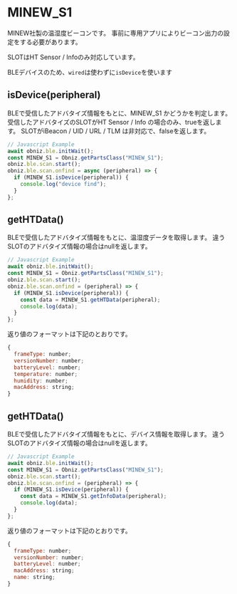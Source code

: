 # MINEW_S1
MINEW社製の温湿度ビーコンです。
事前に専用アプリによりビーコン出力の設定をする必要があります。

SLOTはHT Sensor / Infoのみ対応しています。

BLEデバイスのため、`wired`は使わずに`isDevice`を使います


## isDevice(peripheral)

BLEで受信したアドバタイズ情報をもとに、MINEW_S1 かどうかを判定します。
受信したアドバタイズのSLOTがHT Sensor / Info の場合のみ、trueを返します。
SLOTがiBeacon / UID / URL / TLM は非対応で、falseを返します。

```javascript
// Javascript Example
await obniz.ble.initWait();
const MINEW_S1 = Obniz.getPartsClass("MINEW_S1");
obniz.ble.scan.start();
obniz.ble.scan.onfind = async (peripheral) => {
  if (MINEW_S1.isDevice(peripheral)) {
    console.log("device find");
  }
};

```


## getHTData()
BLEで受信したアドバタイズ情報をもとに、温湿度データを取得します。
違うSLOTのアドバタイズ情報の場合はnullを返します。

```javascript
// Javascript Example
await obniz.ble.initWait();
const MINEW_S1 = Obniz.getPartsClass("MINEW_S1");
obniz.ble.scan.start();
obniz.ble.scan.onfind = (peripheral) => {
  if (MINEW_S1.isDevice(peripheral)) {
    const data = MINEW_S1.getHTData(peripheral);
    console.log(data); 
  }
};

```

返り値のフォーマットは下記のとおりです。

```javascript
{
  frameType: number;
  versionNumber: number;
  batteryLevel: number;
  temperature: number;
  humidity: number;
  macAddress: string;
}
```



## getHTData()
BLEで受信したアドバタイズ情報をもとに、デバイス情報を取得します。
違うSLOTのアドバタイズ情報の場合はnullを返します。

```javascript
// Javascript Example
await obniz.ble.initWait();
const MINEW_S1 = Obniz.getPartsClass("MINEW_S1");
obniz.ble.scan.start();
obniz.ble.scan.onfind = (peripheral) => {
  if (MINEW_S1.isDevice(peripheral)) {
    const data = MINEW_S1.getInfoData(peripheral);
    console.log(data); 
  }
};

```

返り値のフォーマットは下記のとおりです。

```javascript
{
  frameType: number;
  versionNumber: number;
  batteryLevel: number;
  macAddress: string;
  name: string;
}
```

